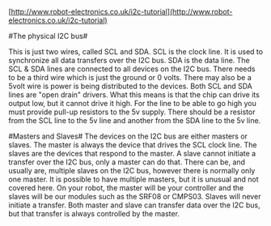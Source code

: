 [http://www.robot-electronics.co.uk/i2c-tutorial](http://www.robot-electronics.co.uk/i2c-tutorial)

#The physical I2C bus#

This is just two wires, called SCL and SDA. SCL is the clock line. It is used to synchronize all data transfers over the I2C bus. SDA is the data line. The SCL & SDA lines are connected to all devices on the I2C bus. There needs to be a third wire which is just the ground or 0 volts. There may also be a 5volt wire is power is being distributed to the devices. Both SCL and SDA lines are "open drain" drivers. What this means is that the chip can drive its output low, but it cannot drive it high. For the line to be able to go high you must provide pull-up resistors to the 5v supply. There should be a resistor from the SCL line to the 5v line and another from the SDA line to the 5v line.

#Masters and Slaves#
The devices on the I2C bus are either masters or slaves. The master is always the device that drives the SCL clock line. The slaves are the devices that respond to the master. A slave cannot initiate a transfer over the I2C bus, only a master can do that. There can be, and usually are, multiple slaves on the I2C bus, however there is normally only one master. It is possible to have multiple masters, but it is unusual and not covered here. On your robot, the master will be your controller and the slaves will be our modules such as the SRF08 or CMPS03. Slaves will never initiate a transfer. Both master and slave can transfer data over the I2C bus, but that transfer is always controlled by the master.
